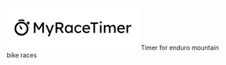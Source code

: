 <img src="./READMEImages/MyRaceTimerLogo.png" alt="Logo" style="width: 300px">
 Timer for enduro mountain bike races

